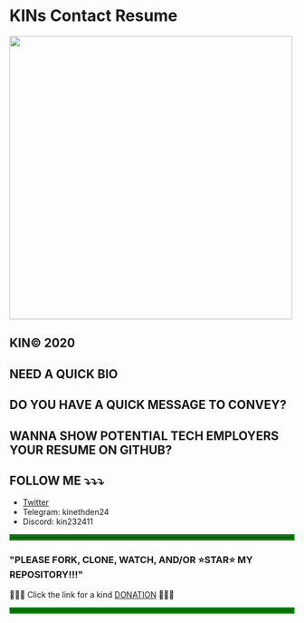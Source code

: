 # KINs Contact Resume

<img src="https://cdna.artstation.com/p/assets/images/images/063/898/644/original/kin-ceo-kin-logo.gif?1686645612" width="500">

## KIN©️ 2020

## NEED A QUICK BIO
## DO YOU HAVE A QUICK MESSAGE TO CONVEY?
## WANNA SHOW POTENTIAL TECH EMPLOYERS YOUR RESUME ON GITHUB?


## FOLLOW ME ⤵️⤵️⤵️
+ [Twitter](https://twitter.com/kinny_winterz)
+ Telegram: kinethden24
+ Discord: kin232411

<hr style='border: 5px solid green'/>

### "PLEASE FORK, CLONE, WATCH, AND/OR ⭐STAR⭐ MY REPOSITORY!!!"

🙏🙏🙏 Click the link for a kind [DONATION](https://buy.stripe.com/5kAg1A3NTfi8a6A28e) 🙏🙏🙏

<hr style="border: 5px solid green">
